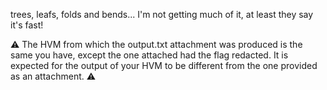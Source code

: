 trees, leafs, folds and bends... I'm not getting much of it, at least they say it's fast!

⚠️ The HVM from which the output.txt attachment was produced is the same you have, except the one attached had the flag
redacted. It is expected for the output of your HVM to be different from the one provided as an attachment. ⚠️
